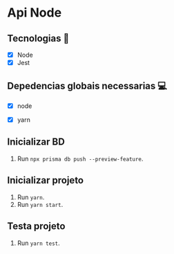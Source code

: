 <h1 allign="center">
    Api Node 
</h1>

## Tecnologias 🚀 

- [x] Node
- [x] Jest
## Depedencias globais necessarias 💻

- [x] node 
- [x] yarn  


## Inicializar BD

1. Run `npx prisma db push --preview-feature`.<br />
## Inicializar projeto

1. Run `yarn`.<br />
2. Run `yarn start`.<br />

## Testa projeto

1. Run `yarn test`.<br />


